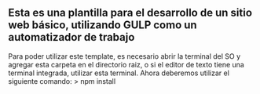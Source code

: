 ## Esta es una plantilla para el desarrollo de un sitio web básico, utilizando GULP  como un automatizador de trabajo

Para poder utilizar este template, es necesario abrir la terminal del SO y agregar esta carpeta en el directorio raiz, o si el editor de texto tiene una terminal integrada, utilizar esta terminal.
Ahora deberemos utilizar el siguiente comando:
    > npm install
